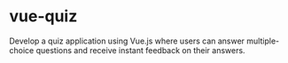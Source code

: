 # vue-quiz
Develop a quiz application using Vue.js where users can answer multiple-choice questions and receive instant feedback on their answers.

